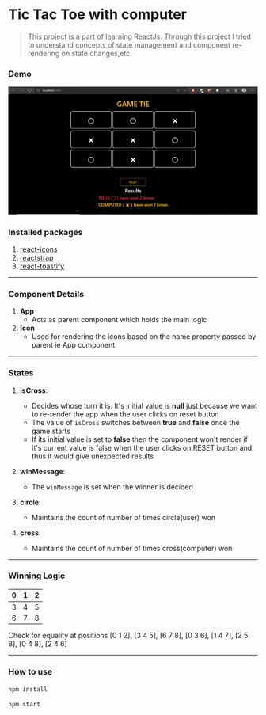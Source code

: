 # Tic Tac Toe with computer

> This project is a part of learning ReactJs. Through this project I tried to understand concepts of state management and component re-rendering on state changes,etc.

### Demo

[![Watch the video](preview.PNG)](https://www.youtube.com/watch?v=K58MD39TwEk&feature=youtu.be)

### Installed packages
1. [react-icons](https://react-icons.github.io/react-icons/)
2. [reactstrap](https://reactstrap.github.io/)
3. [react-toastify](https://www.npmjs.com/package/react-toastify)

---

### Component Details

1. **App**
   - Acts as parent component which holds the main logic 
2. **Icon**
   - Used for rendering the icons based on the name property passed by parent ie App component
---


### States

1. **isCross**:
   - Decides whose turn it is. It's initial value is **null** just because we want to re-render the app when the user clicks on reset button
   - The value of `isCross` switches between **true** and **false** once the game starts
   - If its initial value is set to **false** then the component won't render if it's current value is false when the user clicks on RESET button and thus it would give unexpected results
2. **winMessage**:
   - The `winMessage` is set when the winner is decided

3. **circle**:
   - Maintains the count of number of times circle(user) won

4. **cross**:
   - Maintains the count of number of times cross(computer) won
---


### Winning Logic

| 0 | 1 | 2 |
|---|---|---|
| 3 | 4 | 5 |
| 6 | 7 | 8 |

Check for equality at positions [0 1 2], [3 4 5], [6 7 8], [0 3 6], [1 4 7], [2 5 8], [0 4 8], [2 4 6]

---

### How to use

```
npm install
```
```
npm start
```
